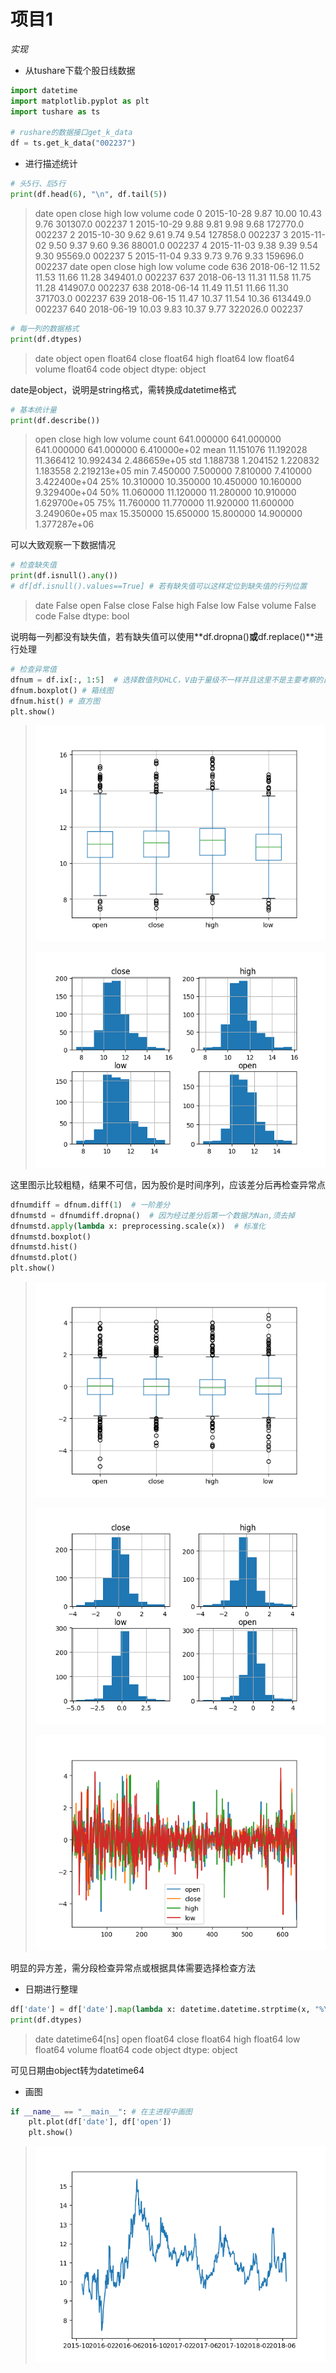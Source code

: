 # 项目1

*实现*

- 从tushare下载个股日线数据

~~~python
import datetime
import matplotlib.pyplot as plt
import tushare as ts

# rushare的数据接口get_k_data
df = ts.get_k_data("002237")
~~~

- 进行描述统计

~~~python
# 头5行、后5行
print(df.head(6), "\n", df.tail(5))
~~~

> date  open  close   high   low    volume    code
> 0  2015-10-28  9.87  10.00  10.43  9.76  301307.0  002237
> 1  2015-10-29  9.88   9.81   9.98  9.68  172770.0  002237
> 2  2015-10-30  9.62   9.61   9.74  9.54  127858.0  002237
> 3  2015-11-02  9.50   9.37   9.60  9.36   88001.0  002237
> 4  2015-11-03  9.38   9.39   9.54  9.30   95569.0  002237
> 5  2015-11-04  9.33   9.73   9.76  9.33  159696.0  002237 
> date   open  close   high    low    volume    code
> 636  2018-06-12  11.52  11.53  11.66  11.28  349401.0  002237
> 637  2018-06-13  11.31  11.58  11.75  11.28  414907.0  002237
> 638  2018-06-14  11.49  11.51  11.66  11.30  371703.0  002237
> 639  2018-06-15  11.47  10.37  11.54  10.36  613449.0  002237
> 640  2018-06-19  10.03   9.83  10.37   9.77  322026.0  002237

~~~python
# 每一列的数据格式
print(df.dtypes)
~~~

> date       object
> open      float64
> close     float64
> high      float64
> low       float64
> volume    float64
> code       object
> dtype: object

date是object，说明是string格式，需转换成datetime格式

~~~python
# 基本统计量
print(df.describe())
~~~

> open       close        high         low        volume
> count  641.000000  641.000000  641.000000  641.000000  6.410000e+02
> mean    11.151076   11.192028   11.366412   10.992434  2.486659e+05
> std      1.188738    1.204152    1.220832    1.183558  2.219213e+05
> min      7.450000    7.500000    7.810000    7.410000  3.422400e+04
> 25%     10.310000   10.350000   10.450000   10.160000  9.329400e+04
> 50%     11.060000   11.120000   11.280000   10.910000  1.629700e+05
> 75%     11.760000   11.770000   11.920000   11.600000  3.249060e+05
> max     15.350000   15.650000   15.800000   14.900000  1.377287e+06

可以大致观察一下数据情况

~~~python
# 检查缺失值
print(df.isnull().any())
# df[df.isnull().values==True] # 若有缺失值可以这样定位到缺失值的行列位置
~~~

> date      False
> open      False
> close     False
> high      False
> low       False
> volume    False
> code      False
> dtype: bool

说明每一列都没有缺失值，若有缺失值可以使用**df.dropna()**或**df.replace()**进行处理

~~~python
# 检查异常值
dfnum = df.ix[:, 1:5]  # 选择数值列OHLC，V由于量级不一样并且这里不是主要考察的目标，省去
dfnum.boxplot() # 箱线图
dfnum.hist() # 直方图
plt.show()
~~~

> ![](/pics/python_boxplot1.png)
>
> ![](/pics/python_hist1.png)

这里图示比较粗糙，结果不可信，因为股价是时间序列，应该差分后再检查异常点

~~~python
dfnumdiff = dfnum.diff(1)  # 一阶差分
dfnumstd = dfnumdiff.dropna()  # 因为经过差分后第一个数据为Nan,须去掉
dfnumstd.apply(lambda x: preprocessing.scale(x))  # 标准化
dfnumstd.boxplot()
dfnumstd.hist()
dfnumstd.plot()
plt.show()
~~~

> ![](/pics/python_boxplot2.png)
>
> ![](/pics/python_hist2.png)
>
> ![](/pics/python_diff2.png)

明显的异方差，需分段检查异常点或根据具体需要选择检查方法

- 日期进行整理

~~~python
df['date'] = df['date'].map(lambda x: datetime.datetime.strptime(x, "%Y-%m-%d"))
print(df.dtypes)
~~~

> date      datetime64[ns]
> open             float64
> close            float64
> high             float64
> low              float64
> volume           float64
> code              object
> dtype: object

可见日期由object转为datetime64

- 画图

~~~python
if __name__ == "__main__": # 在主进程中画图
    plt.plot(df['date'], df['open'])
    plt.show()
~~~

> ![](/pics/python_plot3.png)